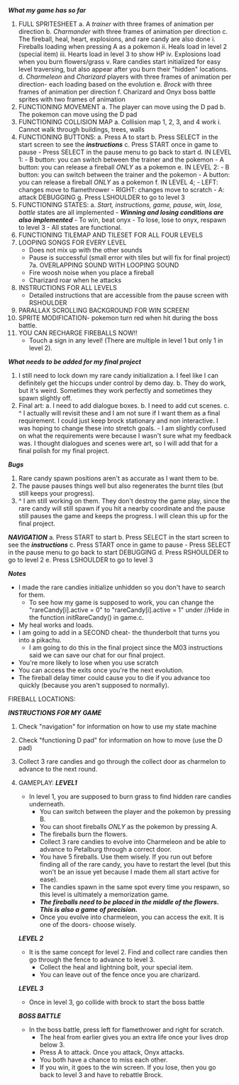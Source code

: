 ***What my game has so far***
1. FULL SPRITESHEET
    a. A *trainer* with three frames of animation per direction
    b. *Charmander* with three frames of animation per direction
    c. The fireball, heal, heart, explosions, and rare candy are also done
        i. Fireballs loading when pressing A as a pokemon
        ii. Heals load in level 2 (special item)
        iii. Hearts load in level 3 to show HP
        iv. Explosions load when you burn flowers/grass
        v. Rare candies start initialized for easy level traversing, but also appear after you burn their "hidden" locations.
    d. *Charmeleon* and *Charizard* players with three frames of animation per direction- each loading based on the evolution
    e. *Brock* with three frames of animation per direction
    f. Charizard and Onyx boss battle sprites with two frames of animation
2. FUNCTIONING MOVEMENT
    a. The player can move using the D pad
    b. The pokemon can move using the D pad
3. FUNCTIONING COLLISION MAP
    a. Collision map 1, 2, 3, and 4 work
        i. Cannot walk through buildings, trees, walls
4. FUNCTIONING BUTTONS:
    a. Press A to start
    b. Press SELECT in the start screen to see the ***instructions***
    c. Press START once in game to pause
        - Press SELECT in the pause menu to go back to start
    d. IN LEVEL 1: 
        - B button: you can switch between the trainer and the pokemon
        - A button: you can release a fireball *ONLY* as a pokemon
    e. IN LEVEL 2: 
        - B button: you can switch between the trainer and the pokemon
        - A button: you can release a fireball *ONLY* as a pokemon
    f. IN LEVEL 4;
        - LEFT: changes move to flamethrower
        - RIGHT: changes move to scratch
        - A: attack
    DEBUGGING
    g. Press LSHOULDER to go to level 3
5. FUNCTIONING STATES:
    a. *Start, instructions, game, pause, win, lose, battle* states are all implemented
        - ***Winning and losing conditions are also implemented***
            - To win, beat onyx
            - To lose, lose to onyx, respawn to level 3
        - All states are functional.
6. FUNCTIONING TILEMAP AND TILESET FOR ALL FOUR LEVELS
7. LOOPING SONGS FOR EVERY LEVEL
    - Does not mix up with the other sounds
    - Pause is successful (small error with tiles but will fix for final project)
7a. OVERLAPPING SOUND WITH LOOPING SOUND
    - Fire woosh noise when you place a fireball
    - Charizard roar when he attacks
8. INSTRUCTIONS FOR ALL LEVELS
    - Detailed instructions that are accessible from the pause screen with RSHOULDER
9. PARALLAX SCROLLING BACKGROUND FOR WIN SCREEN!
10. SPRITE MODIFICATION- pokemon turn red when hit during the boss battle. 
11. YOU CAN RECHARGE FIREBALLS NOW!!
    - Touch a sign in any level! (There are multiple in level 1 but only 1 in level 2).

***What needs to be added for my final project***
1. I still need to lock down my rare candy initialization
    a. I feel like I can definitely get the hiccups under control by demo day.
    b. They do work, but it's weird. Sometimes they work perfectly and sometimes they spawn slightly off. 
2. Final art:
    a. I need to add dialogue boxes.
    b. I need to add cut scenes.
    c. ^ I actually will revisit these and I am not sure if I want them as a final requirement. I could just keep brock stationary and non interactive. I was hoping to change these into stretch goals. 
        - I am slightly confused on what the requirements were because I wasn't sure what my feedback was. I thought dialogues and scenes were art, so I will add that for a final polish for my final project. 

***Bugs***
1. Rare candy spawn positions aren't as accurate as I want them to be.
2. The pause pauses things well but also regenerates the burnt tiles (but still keeps your progress).
3. ^ I am still working on them. They don't destroy the game play, since the rare candy will still spawn if you hit a nearby coordinate and the pause still pauses the game and keeps the progress. I will clean this up for the final project. 

***NAVIGATION***
a. Press START to start
b. Press SELECT in the start screen to see the ***instructions***
c. Press START once in game to pause
    - Press SELECT in the pause menu to go back to start
DEBUGGING
    d. Press RSHOULDER to go to level 2
    e. Press LSHOULDER to go to level 3

***Notes***
- I made the rare candies initialize unhidden so you don't have to search for them.
    - To see how my game is supposed to work, you can change the "rareCandy[i].active = 0" to "rareCandy[i].active = 1" under //Hide in the function initRareCandy() in game.c. 
- My heal works and loads.
- I am going to add in a SECOND cheat- the thunderbolt that turns you into a pikachu. 
    - I am going to do this in the final project since the M03 instructions said we can save our chat for our final project. 
- You're more likely to lose when you use scratch
- You can access the exits once you're the next evolution. 
- The fireball delay timer could cause you to die if you advance too quickly (because you aren't supposed to normally).

FIREBALL LOCATIONS:


***INSTRUCTIONS FOR MY GAME***
1. Check "navigation" for information on how to use my state machine
2. Check "functioning D pad" for information on how to move (use the D pad)
3. Collect 3 rare candies and go through the collect door as charmelon to advance to the next round. 
4. GAMEPLAY:
    ***LEVEL1***
    - In level 1, you are supposed to burn grass to find hidden rare candies underneath.
        - You can switch between the player and the pokemon by pressing B.
        - You can shoot fireballs *ONLY* as the pokemon by pressing A.
        - The fireballs burn the flowers.
        - Collect 3 rare candies to evolve into Charmeleon and be able to advance to Petalburg through a correct door.
        - You have 5 fireballs. Use them wisely. If you run out before finding all of the rare candy, you have to restart the level (but this won't be an issue yet because I made them all start active for ease). 
        - The candies spawn in the same spot every time you respawn, so this level is ultimately a memorization game. 
        - ***The fireballs need to be placed in the middle of the flowers. This is also a game of precision.***
        - Once you evolve into charmeleon, you can access the exit. It is one of the doors- choose wisely.
    
    ***LEVEL 2***
    - It is the same concept for level 2. Find and collect rare candies then go through the fence to advance to level 3.
      - Collect the heal and lightning bolt, your special item.
      - You can leave out of the fence once you are charizard. 
    
    ***LEVEL 3***
    - Once in level 3, go collide with brock to start the boss battle
    
    ***BOSS BATTLE***
    - In the boss battle, press left for flamethrower and right for scratch.
        - The heal from earlier gives you an extra life once your lives drop below 3. 
        - Press A to attack. Once you attack, Onyx attacks.
        - You both have a chance to miss each other.
        - If you win, it goes to the win screen. If you lose, then you go back to level 3 and have to rebattle Brock.
